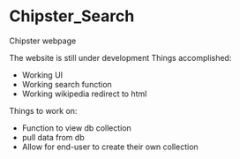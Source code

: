 # Chipster_Search
 Chipster webpage 

The website is still under development
Things accomplished:
- Working UI
- Working search function
- Working wikipedia redirect to html

Things to work on:
- Function to view db collection
- pull data from db
- Allow for end-user to create their own collection